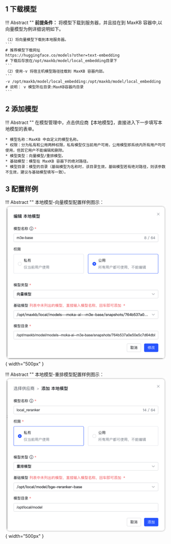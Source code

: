 ## 1 下载模型

!!! Abstract ""
    **前提条件：** 将模型下载到服务器，并且挂在到 MaxKB 容器中,以向量模型为例详细说明如下。

    （1）将向量模型下载到本地服务器。
    ```
    # 推荐模型下载网址
    https://huggingface.co/models?other=text-embedding
    # 下载后存放在/opt/maxkb/model/local_embedding目录下
    ```
    （2）使用-v 将宿主机模型路径挂载到 MaxKB 容器内部。
    ```
    -v /opt/maxkb/model/local_embedding:/opt/maxkb/model/local_embedding
    # 说明： v 模型所在目录:MaxKB容器内目录
    ```
## 2 添加模型

!!! Abstract ""
    在模型管理中，点击供应商【本地模型】，直接进入下一步填写本地模型的表单。  

    * 模型名称：MaxKB 中自定义的模型名称。    
    * 权限：分为私有和公用两种权限，私有模型仅当前用户可用，公用模型即系统内所有用户均可使用，但其它用户不能编辑和删除。   
    * 模型类型：向量模型/重排模型。   
    * 基础模型：模型在 MaxKB 容器下的绝对路径。     
    * 模型目录：模型的目录（基础模型为名称时，该目录生效，基础模型若有绝对路径，则该参数不生效，建议与基础模型填写一致）。 

## 3 配置样例

!!! Abstract ""
    本地模型-向量模型配置样例图示：
![本地向量模型](../../img/model/local_embed.png){ width="500px" }

!!! Abstract ""
    本地模型-重排模型配置样例图示：
![本地重排模型](../../img/model/local_reranker.png){ width="500px" }